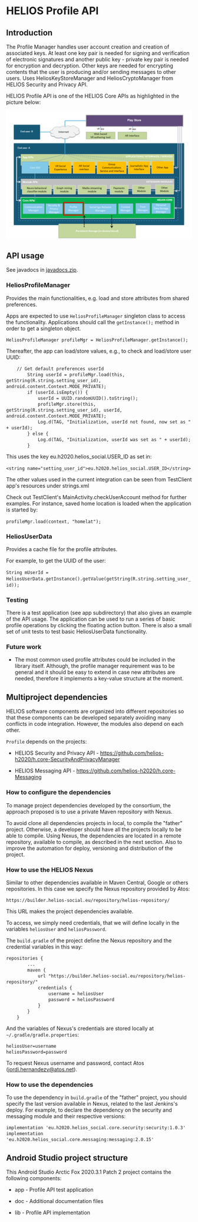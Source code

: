 # HELIOS Profile API #

## Introduction ##

The Profile Manager handles user account creation and creation of
associated keys. At least one key pair is needed for signing and
verification of electronic signatures and another public key - private
key pair is needed for encryption and decryption. Other keys are
needed for encrypting contents that the user is producing and/or
sending messages to other users. Uses HeliosKeyStoreManager and
HeliosCryptoManager from HELIOS Security and Privacy API.

HELIOS Profile API is one of the HELIOS Core APIs as highlighted in
the picture below:

![HELIOS Profile API](https://raw.githubusercontent.com/helios-h2020/h.core-Profile/master/doc/images/helios-profile.png "Profile API")

## API usage ##

See javadocs in [javadocs.zip](https://raw.githubusercontent.com/helios-h2020/h.core-Profile/master/doc/javadocs.zip).

### HeliosProfileManager ###

Provides the main functionalities, e.g. load and store attributes from
shared preferences.

Apps are expected to use `HeliosProfileManager` singleton class to
access the functionality. Applications should call the
`getInstance();` method in order to get a singleton object.

```
HeliosProfileManager profileMgr = HeliosProfileManager.getInstance();
```

Thereafter, the app can load/store values, e.g., to check and load/store user UUID:

```
	// Get default preferences userId
        String userId = profileMgr.load(this, getString(R.string.setting_user_id), android.content.Context.MODE_PRIVATE);
        if (userId.isEmpty()) {
            userId = UUID.randomUUID().toString();
            profileMgr.store(this, getString(R.string.setting_user_id), userId, android.content.Context.MODE_PRIVATE);
            Log.d(TAG, "Initialization, userId not found, now set as " + userId);
        } else {
            Log.d(TAG, "Initialization, userId was set as " + userId);
        }
```

This uses the key eu.h2020.helios_social.USER_ID as set in:

`<string name="setting_user_id">eu.h2020.helios_social.USER_ID</string>`

The other values used in the current integration can be seen from
TestClient app's resources under strings.xml

Check out TestClient's MainActivity.checkUserAccount method for
further examples. For instance, saved home location is loaded when the
application is started by:

`profileMgr.load(context, "homelat");`

### HeliosUserData ###

Provides a cache file for the profile attributes.

For example, to get the UUID of the user:

`String mUserId = HeliosUserData.getInstance().getValue(getString(R.string.setting_user_id));`

### Testing ###

There is a test application (see app subdirectory) that also gives an
example of the API usage. The application can be used to run a series
of basic profile operations by clicking the floating action button.
There is also a small set of unit tests to test basic HeliosUserData
functionality.

### Future work ###

* The most common used profile attributes could be included in the
  library itself. Although, the profile manager requirement was to be
  general and it should be easy to extend in case new attributes are
  needed, therefore it implements a key-value structure at the moment.

## Multiproject dependencies ##

HELIOS software components are organized into different repositories
so that these components can be developed separately avoiding many
conflicts in code integration. However, the modules also depend on
each other.

`Profile` depends on the projects:

* HELIOS Security and Privacy API - https://github.com/helios-h2020/h.core-SecurityAndPrivacyManager

* HELIOS Messaging API - https://github.com/helios-h2020/h.core-Messaging

### How to configure the dependencies ###

To manage project dependencies developed by the consortium, the
approach proposed is to use a private Maven repository with Nexus.

To avoid clone all dependencies projects in local, to compile the
"father" project. Otherwise, a developer should have all the projects
locally to be able to compile. Using Nexus, the dependencies are
located in a remote repository, available to compile, as described in
the next section.  Also to improve the automation for deploy,
versioning and distribution of the project.

### How to use the HELIOS Nexus ###

Similar to other dependencies available in Maven Central, Google or
others repositories. In this case we specify the Nexus repository
provided by Atos:

```
https://builder.helios-social.eu/repository/helios-repository/
```

This URL makes the project dependencies available.

To access, we simply need credentials, that we will define locally in
the variables `heliosUser` and `heliosPassword`.

The `build.gradle` of the project define the Nexus repository and the
credential variables in this way:

```
repositories {
        ...
        maven {
            url "https://builder.helios-social.eu/repository/helios-repository/"
            credentials {
                username = heliosUser
                password = heliosPassword
            }
        }
    }
```

And the variables of Nexus's credentials are stored locally at
`~/.gradle/gradle.properties`:

```
heliosUser=username
heliosPassword=password
```
To request Nexus username and password, contact Atos (jordi.hernandezv@atos.net).

### How to use the dependencies ###

To use the dependency in `build.gradle` of the "father" project, you
should specify the last version available in Nexus, related to the
last Jenkins's deploy.  For example, to declare the dependency on the
security and messaging module and their respective versions:

```
implementation 'eu.h2020.helios_social.core.security:security:1.0.3'
implementation 'eu.h2020.helios_social.core.messaging:messaging:2.0.15'
```

## Android Studio project structure ##

This Android Studio Arctic Fox 2020.3.1 Patch 2 project contains the
following components:

* app - Profile API test application

* doc - Additional documentation files

* lib - Profile API implementation
